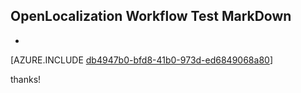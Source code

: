 ## OpenLocalization Workflow Test MarkDown
* 

[AZURE.INCLUDE [db4947b0-bfd8-41b0-973d-ed6849068a80](calleeMd1.md)]

 
thanks!